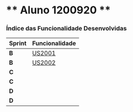 ** Aluno 1200920 **
===============================


### Índice das Funcionalidade Desenvolvidas ###

| Sprint | Funcionalidade                   |
|--------|----------------------------------|
| **B**  | [US2001](SprintB/1200920/US2001) |
| **B**  | [US2002](SprintB/1200920/US2002) |
| **C**  | []()                             |
| **C**  | []()                             |
| **D**  | []()                             |
| **D**  | []()                             |
